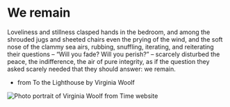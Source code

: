 # We remain

Loveliness and stillness clasped hands in the bedroom, and among the shrouded jugs and sheeted chairs even the prying of the wind, and the soft nose of the clammy sea airs, rubbing, snuffling, iterating, and reiterating their questions – “Will you fade? Will you perish?” – scarcely disturbed the peace, the indifference, the air of pure integrity, as if the question they asked scarely needed that they should answer: we remain.

- from To the Lighthouse by Virginia Woolf

![Photo portrait of Virginia Woolf from Time website](https://api.time.com/wp-content/uploads/2019/12/virginia-woolf-biography-young.jpg)